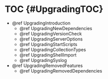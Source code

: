 TOC {#UpgradingTOC}
===================

- @ref UpgradingIntroduction
  - @ref UpgradingNewDependencies
  - @ref UpgradingVersionCheck
  - @ref UpgradingServerOptions
  - @ref UpgradingStartScripts
  - @ref UpgradingCollectionTypes
  - @ref UpgradingShellImport
  - @ref UpgradingSyslog
- @ref UpgradingRemovedFeatures
  - @ref UpgradingRemovedDependencies
